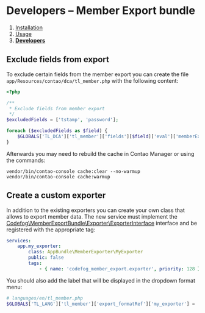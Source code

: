# Developers – Member Export bundle

1. [Installation](installation.md)
2. [Usage](usage.md)
3. [**Developers**](developers.md)


## Exclude fields from export

To exclude certain fields from the member export you can create the file `app/Resources/contao/dca/tl_member.php`
with the following content:

```php
<?php

/**
 * Exclude fields from member export
 */
$excludedFields = ['tstamp', 'password'];

foreach ($excludedFields as $field) {
    $GLOBALS['TL_DCA']['tl_member']['fields'][$field]['eval']['memberExportExcluded'] = true;
}
```

Afterwards you may need to rebuild the cache in Contao Manager or using the commands:

```
vendor/bin/contao-console cache:clear --no-warmup
vendor/bin/contao-console cache:warmup
```


## Create a custom exporter

In addition to the existing exporters you can create your own class that allows to export member data. The new service 
must implement the [Codefog\MemberExportBundle\Exporter\ExporterInterface](../src/Exporter/ExporterInterface.php) 
interface and be registered with the appropriate tag:

```yaml
services:
    app.my_exporter:
        class: AppBundle\MemberExporter\MyExporter
        public: false
        tags:
            - { name: 'codefog_member_export.exporter', priority: 128 }
```

You should also add the label that will be displayed in the dropdown format menu:

```php
# languages/en/tl_member.php
$GLOBALS['TL_LANG']['tl_member']['export_formatRef']['my_exporter'] = 'My exporter';
```
